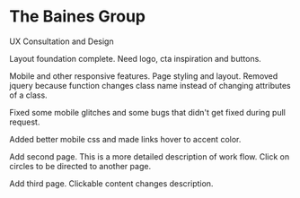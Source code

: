# The Baines Group
 UX Consultation and Design

Layout foundation complete. Need logo, cta inspiration and buttons.

Mobile and other responsive features. Page styling and layout. Removed jquery because function changes class name instead of changing attributes of a class.

Fixed some mobile glitches and some bugs that didn't get fixed during pull request.

Added better mobile css and made links hover to accent color.

Add second page. This is a more detailed description of work flow. Click on circles to be directed to another page.

Add third page. Clickable content changes description.
